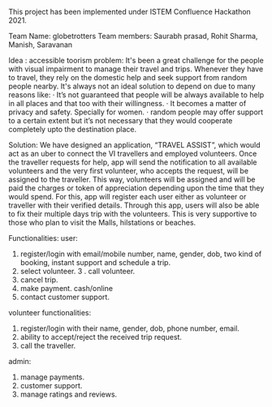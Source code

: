 This project has been implemented under ISTEM Confluence Hackathon 2021. 

Team Name: globetrotters 
Team members: Saurabh prasad, Rohit Sharma, Manish, Saravanan 
 
Idea : accessible toorism
problem: It's been a great challenge for the people with visual impairment to manage their travel and trips. Whenever they have to travel, they rely on the domestic help and seek support from random people nearby. It's always not an ideal solution to depend on due to many reasons like:
·        It’s not guaranteed that people will be always available to help in all places and that too with their willingness.
·        It becomes a matter of privacy and safety. Specially for women.
·        random people may offer support to a certain extent but it’s not necessary that they would cooperate completely upto the destination place.
 
Solution: We have designed an application, “TRAVEL ASSIST”, which would act as an uber to connect the VI travellers and employed volunteers. 
Once the traveller requests for help, app will send the notification to all available volunteers and the very first volunteer, who accepts the request, will be assigned to the traveller. This way, volunteers will be assigned and will be paid the charges or token of appreciation depending upon the time that they would spend.
For this, app will register each user either as volunteer or traveller with their verified details. 
Through this app, users will also be able to fix their multiple days trip with the volunteers. This is very supportive to those who plan to visit the Malls, hilstations or beaches.
 
Functionalities:
user:
1. register/login with email/mobile number, name, gender, dob,
two kind of booking, instant support and schedule a trip.
2. select volunteer. 
3 . call volunteer. 
4. cancel trip. 
5. make payment. cash/online
6. contact customer support.
 
volunteer functionalities:
1. register/login with their name, gender, dob, phone number, email.
2. ability to accept/reject the received trip request.
3. call the traveller.
 
admin:
1. manage payments.
2. customer support.
3. manage ratings and reviews.
